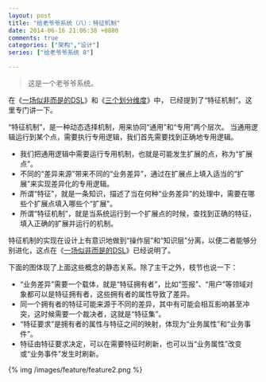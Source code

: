 ```yaml
---
layout: post
title: "给老爷爷系统（八）：特征机制"
date: 2014-06-16 21:06:38 +0800
comments: true
categories: ["架构","设计"]
series: ["给老爷爷系统 8"]

---
```


> 这是一个老爷爷系统。


在《[一场似非而是的DSL](/blog/2013/09/01/dsl1/)》和《[三个划分维度](/blog/2014/06/16/3d)》中，
已经提到了“特征机制”。这里专门讲一下。

<!-- more -->

“特征机制”，是一种动态选择机制，用来协同“通用”和“专用”两个层次。
当通用逻辑运行到某个点，需要执行专用逻辑，我们首先需要找到正确地专用逻辑。

* 我们把通用逻辑中需要运行专用机制，也就是可能发生扩展的点，称为“扩展点”。
* 不同的“差异来源”带来不同的“业务差异”，通过在扩展点上填入适当的“扩展”来实现差异化的专用逻辑。
* 所谓“特征”，就是一条知识，描述了当在何种“业务差异”的处理中，需要在哪些个扩展点填入哪些个“扩展”。
* 所谓“特征机制”，就是当系统运行到一个扩展点的时候，查找到正确的特征，填入正确的扩展并运行的机制。

特征机制的实现在设计上有意识地做到“操作层”和“知识层”分离，以便二者能够分别进化，这点在《[一场似非而是的DSL](/blog/2013/09/01/dsl1/)》已经说明了。

下面的图体现了上面这些概念的静态关系。除了主干之外，枝节也说一下：

* “业务差异”需要一个载体，就是“特征拥有者”，比如“签报”、“用户”等领域对象都可以是特征拥有者，这些拥有者的属性导致了差异。
* 同一个拥有者的特征可能来源于不同的差异，其中有可能会相互影响甚至冲突，这时候需要一个裁决者，这就是“特征集”。
* “特征要求”是拥有者的属性与特征之间的映射，体现为“业务属性”和“业务事件”。
* 特征由特征要求决定，可以在需要特征时刷新，也可以当“业务属性”改变或“业务事件”发生时刷新。


{% img  /images/feature/feature2.png %}
